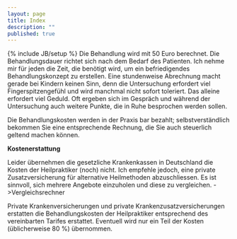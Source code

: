 ```yaml
---
layout: page
title: Index
description: ""
published: true
---
```


{% include JB/setup %}
Die Behandlung wird mit 50 Euro berechnet. Die Behandlungsdauer richtet sich nach dem Bedarf des Patienten. Ich nehme mir für jeden die Zeit, die benötigt wird, um ein befriedigendes Behandlungskonzept zu erstellen. Eine stundenweise Abrechnung macht gerade bei Kindern keinen Sinn, denn die Untersuchung erfordert viel Fingerspitzengefühl und wird manchmal nicht sofort toleriert. Das alleine erfordert viel Geduld. Oft ergeben sich im Gespräch und während der Untersuchung auch weitere Punkte, die in Ruhe besprochen werden sollen.  

Die Behandlungskosten werden in der Praxis bar bezahlt; selbstverständlich bekommen Sie eine entsprechende Rechnung, die Sie auch steuerlich geltend machen können.

**Kostenerstattung**

Leider übernehmen die gesetzliche Krankenkassen in Deutschland die Kosten der Heilpraktiker (noch) nicht. Ich empfehle jedoch, eine private Zusatzversicherung für alternative Heilmethoden abzuschliessen. Es ist sinnvoll, sich mehrere Angebote einzuholen und diese zu vergleichen. ->Vergleichsrechner

Private Krankenversicherungen und private Krankenzusatzversicherungen erstatten die Behandlungskosten der Heilpraktiker entsprechend des vereinbarten Tarifes erstattet. Eventuell wird nur ein Teil der Kosten (üblicherweise 80 %) übernommen.
